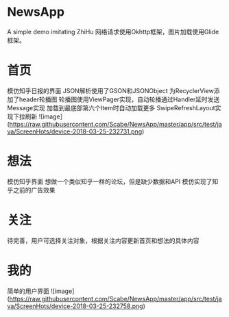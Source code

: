 # NewsApp
A simple demo imitating ZhiHu
网络请求使用Okhttp框架，图片加载使用Glide框架。

# 首页
模仿知乎日报的界面
JSON解析使用了GSON和JSONObject
为RecyclerView添加了header轮播图
轮播图使用ViewPager实现，自动轮播通过Handler延时发送Message实现
加载到最底部第六个Item时自动加载更多
SwipeRefreshLayout实现下拉刷新
![image］(https://raw.githubusercontent.com/Scabe/NewsApp/master/app/src/test/java/ScreenHots/device-2018-03-25-232731.png)

# 想法
模仿知乎界面
想做一个类似知乎一样的论坛，但是缺少数据和API
模仿实现了知乎之前的广告效果

# 关注
待完善，用户可选择关注对象，根据关注内容更新首页和想法的具体内容

# 我的
简单的用户界面
![image］(https://raw.githubusercontent.com/Scabe/NewsApp/master/app/src/test/java/ScreenHots/device-2018-03-25-232758.png)
